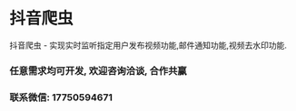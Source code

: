 # 抖音爬虫
抖音爬虫 - 实现实时监听指定用户发布视频功能,邮件通知功能,视频去水印功能.    

### 任意需求均可开发, 欢迎咨询洽谈, 合作共赢

### 联系微信: 17750594671
